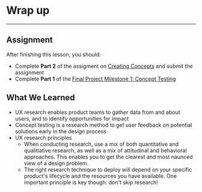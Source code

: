 # Wrap up
----

## Assignment

After finishing this lesson, you should:
- Complete **Part 2** of the assigment on [Creating Concepts](/assignment-create-concepts.html) and submit the assignment
- Complete **Part 1** of the [Final Project Milestone 1: Concept Testing](/concept-testing.html)


## What We Learned

- UX research enables product teams to gather data from and about users, and to identify opportunities for impact
- Concept testing is a research method to get user feedback on potential solutions early in the design process
- UX research principles
  - When conducting research, use a mix of both quantitative and qualitiative research, as well as a mix of attitudinal and behavioral approaches. This enables you to get the clearest and most naunced view of a design problem.
  - The right research technique to deploy will depend on your specific product's lifecycle and the resources you have available. One important principle is key though: don't skip research!

  


